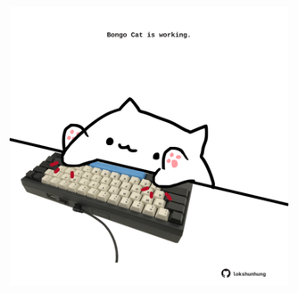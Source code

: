 <!-- built at 16/11/2023, 11:00:43 UTC -->
<p align="center">
  <img width="500" height="500" src="./ReadmeImage.svg">
</p>

